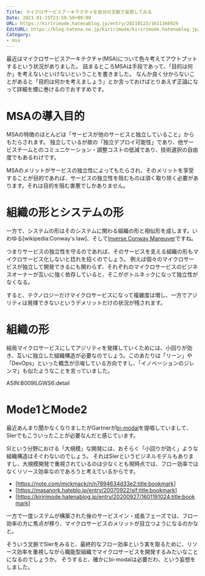 ```yaml
---
Title: マイクロサービスアーキテクチャを自分の文脈で妄想してみる
Date: 2021-01-15T23:59:59+09:00
URL: https://kiririmode.hatenablog.jp/entry/20210123/1611366929
EditURL: https://blog.hatena.ne.jp/kiririmode/kiririmode.hatenablog.jp/atom/entry/26006613681827065
Category:
- msa
---
```


最近はマイクロサービスアーキテクチャ(MSA)について色々考えてアウトプットするという状況がありました。
詰まるところMSAは手段であって、「目的は何か」を考えないといけないということを書きました。
なんか良く分からないことがあると「目的は何かを考えましょう」とか言っておけばとりあえず正論になって詳細を煙に巻けるのでおすすめです。

# MSAの導入目的

MSAの特徴のほとんどは「サービスが他のサービスと独立していること」からもたらされます。
独立しているが故の「独立デプロイ可能性」であり、他サービスチームとのコミュニケーション・調整コストの低減であり、技術選択の自由度でもあるわけです。

MSAのメリットがサービスの独立性によってもたらされ、そのメリットを享受することが目的であれば、サービスの独立性を阻むものは須く取り除く必要があります。それは目的を阻む害悪でしかありません。

# 組織の形とシステムの形

一方で、システムの形はそのシステムに関わる組織の形と相似形を成します。いわゆる[wikipedia:Conway's law]、そして[Inverse Conway Maneuver](https://www.thoughtworks.com/radar/techniques/inverse-conway-maneuver)ですね。

つまりサービスの独立性を守るのであれば、そのサービスを支える組織の形もマイクロサービス化しないと捻れを招くのでしょう。
例えば個々のマイクロサービスが独立して開発できるにも関わらず、それぞれのマイクロサービスのビジネスオーナーが互いに強く依存していると、そこがボトルネックになって独立性がなくなる。

すると、テクノロジーだけマイクロサービスになって複雑度は増し、一方でアジリティは発揮できないというデメリットだけの状況が残されます。

# 組織の形

結局マイクロサービスにしてアジリティを発揮していくためには、小回りが効き、互いに独立した組織構造が必要なのでしょう。このあたりは「リーン」や「DevOps」といった概念が示唆している方向ですし、「イノベーションのジレンマ」も似たようなことを言っていました。

ASIN:B009ILGWS6:detail

# Mode1とMode2

最近あんまり聞かなくなりましたがGartnerが[bi-modal](https://www.gartner.com/en/information-technology/glossary/bimodal)を提唱していまして、SIerでもこういったことが必要なんだと感じています。

SIという分野における「大規模」な開発には、おそらく「小回りが効く」ような組織構造はそぐわないのでしょう。
それはSIerというビジネルモデルもありますし、大規模開発で重視されているのは少なくとも現時点では、フロー効率ではなくリソース効率なのであろうと考えているからです。

- [https://note.com/mickmack/n/n7894634d33e2:title:bookmark]
- [https://masanork.hateblo.jp/entry/20070922/sif:title:bookmark]
- [https://kiririmode.hatenablog.jp/entry/20200927/1601191024:title:bookmark]

一方で一度システムが構築された後のサービスイン・成長フェーズでは、フロー効率の方に焦点が移り、マイクロサービスのメリットが目立つようになるのかなと。

そういう文脈でSIerをみると、最終的なフロー効率という実を取るために、リソース効率を重視しながら職能型組織でマイクロサービスを開発するみたいなことになるのでしょうか。
そうすると、確かにbi-modalは必要だわ、という妄想をしました。

